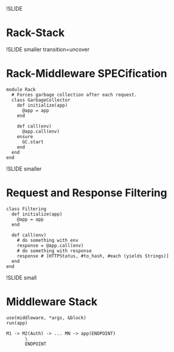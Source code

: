 !SLIDE 
# Rack-Stack #

!SLIDE smaller transition=uncover
# Rack-Middleware SPECification

    module Rack
      # Forces garbage collection after each request.
      class GarbageCollector
        def initialize(app)
          @app = app
        end

        def call(env)
          @app.call(env)
        ensure
          GC.start
        end
      end
    end

!SLIDE smaller
# Request and Response Filtering

    class Filtering
      def initialize(app)
        @app = app
      end

      def call(env)
        # do something with env
        response = @app.call(env)
        # do something with response
        response # [HTTPStatus, #to_hash, #each (yields Strings)]
      end
    end

!SLIDE small
# Middleware Stack

    use(middleware, *args, &block)
    run(app)

    M1 -> M2(Auth) -> ... MN -> app(ENDPOINT)
           \
           ENDPOINT
